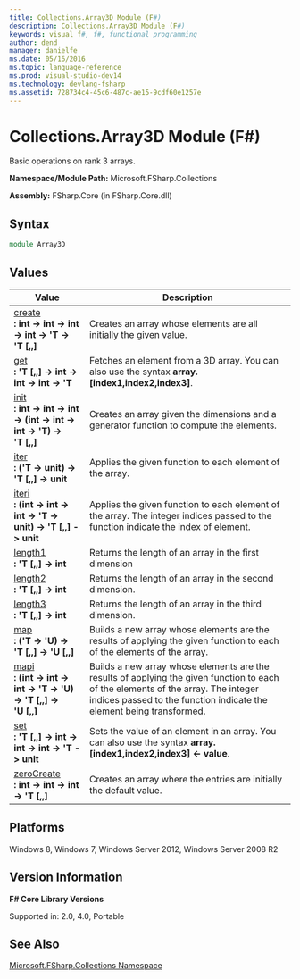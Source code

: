 ```yaml
---
title: Collections.Array3D Module (F#)
description: Collections.Array3D Module (F#)
keywords: visual f#, f#, functional programming
author: dend
manager: danielfe
ms.date: 05/16/2016
ms.topic: language-reference
ms.prod: visual-studio-dev14
ms.technology: devlang-fsharp
ms.assetid: 728734c4-45c6-487c-ae15-9cdf60e1257e 
---
```


# Collections.Array3D Module (F#)

Basic operations on rank 3 arrays.

**Namespace/Module Path:** Microsoft.FSharp.Collections

**Assembly:** FSharp.Core (in FSharp.Core.dll)


## Syntax

```fsharp
module Array3D
```

## Values


|Value|Description|
|-----|-----------|
|[create](https://msdn.microsoft.com/library/ca930a5a-bf9d-4819-ba23-cc6bfb9c4233)<br />**: int -&gt; int -&gt; int -&gt; int -&gt; 'T -&gt; 'T [,,]**|Creates an array whose elements are all initially the given value.|
|[get](https://msdn.microsoft.com/library/c4f024ba-4bb6-492a-aa7d-bfb02576ac6b)<br />**: 'T [,,] -&gt; int -&gt; int -&gt; int -&gt; 'T**|Fetches an element from a 3D array. You can also use the syntax **array.[index1,index2,index3]**.|
|[init](https://msdn.microsoft.com/library/fcd89119-995c-4f28-9e79-7e8b14ca6f08)<br />**: int -&gt; int -&gt; int -&gt; (int -&gt; int -&gt; int -&gt; 'T) -&gt; 'T [,,]**|Creates an array given the dimensions and a generator function to compute the elements.|
|[iter](https://msdn.microsoft.com/library/99b0ab25-8fe7-47a8-a193-6d0dd9b0b630)<br />**: ('T -&gt; unit) -&gt; 'T [,,] -&gt; unit**|Applies the given function to each element of the array.|
|[iteri](https://msdn.microsoft.com/library/c4e1d5ec-7b6e-4aa3-9fab-d1ff443ee867)<br />**: (int -&gt; int -&gt; int -&gt; 'T -&gt; unit) -&gt; 'T [,,] -&gt; unit**|Applies the given function to each element of the array. The integer indices passed to the function indicate the index of element.|
|[length1](https://msdn.microsoft.com/library/6d655ea9-e1d5-49a4-96e7-30c4bb077bc5)<br />**: 'T [,,] -&gt; int**|Returns the length of an array in the first dimension|
|[length2](https://msdn.microsoft.com/library/367b5647-745f-4db8-b586-064622e04d98)<br />**: 'T [,,] -&gt; int**|Returns the length of an array in the second dimension.|
|[length3](https://msdn.microsoft.com/library/4995858d-ba53-4d61-81e0-1f8a553e4ac8)<br />**: 'T [,,] -&gt; int**|Returns the length of an array in the third dimension.|
|[map](https://msdn.microsoft.com/library/01f91430-9fb0-4fa3-bc7f-dbfd004487af)<br />**: ('T -&gt; 'U) -&gt; 'T [,,] -&gt; 'U [,,]**|Builds a new array whose elements are the results of applying the given function to each of the elements of the array.|
|[mapi](https://msdn.microsoft.com/library/99a1673b-524b-408d-ad6d-9179535f2ac6)<br />**: (int -&gt; int -&gt; int -&gt; 'T -&gt; 'U) -&gt; 'T [,,] -&gt; 'U [,,]**|Builds a new array whose elements are the results of applying the given function to each of the elements of the array. The integer indices passed to the function indicate the element being transformed.|
|[set](https://msdn.microsoft.com/library/825c1e6d-b9e0-4b45-8adf-c8fe46fe1d4b)<br />**: 'T [,,] -&gt; int -&gt; int -&gt; int -&gt; 'T -&gt; unit**|Sets the value of an element in an array. You can also use the syntax **array.[index1,index2,index3] &lt;- value**.|
|[zeroCreate](https://msdn.microsoft.com/library/a56ae875-8805-4527-b459-a7a97756ce84)<br />**: int -&gt; int -&gt; int -&gt; 'T [,,]**|Creates an array where the entries are initially the default value.|

## Platforms
Windows 8, Windows 7, Windows Server 2012, Windows Server 2008 R2


## Version Information
**F# Core Library Versions**

Supported in: 2.0, 4.0, Portable


## See Also
[Microsoft.FSharp.Collections Namespace](Microsoft.FSharp.Collections-Namespace.md)

